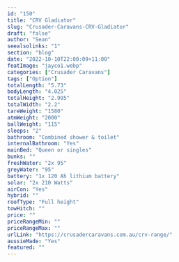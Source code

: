 ```yaml
---
id: "150"
title: "CRV Gladiator"
slug: "Crusader-Caravans-CRV-Gladiator"
draft: "false"
author: "Sean"
seealsolinks: "1"
section: "blog"
date: "2022-10-10T22:00:09+11:00"
featImage: "jayco1.webp"
categories: ["Crusader Caravans"]
tags: ["Option"]
totalLength: "5.73"
bodyLength: "4.025"
totalHeight: "2.995"
totalWidth: "2.2"
tareWeight: "1580"
atmWeight: "2000"
ballWeight: "115"
sleeps: "2"
bathroom: "Combined shower & toilet"
internalBathroom: "Yes"
mainBed: "Queen or singles"
bunks: ""
freshWater: "2x 95"
greyWater: "95"
battery: "1x 120 Ah lithium battery"
solar: "2x 210 Watts"
airCon: "Yes"
hybrid: ""
roofType: "Full height"
towHitch: ""
price: ""
priceRangeMin: ""
priceRangeMax: ""
urlLink: "https://crusadercaravans.com.au/crv-range/"
aussieMade: "Yes"
featured: ""
---
```

